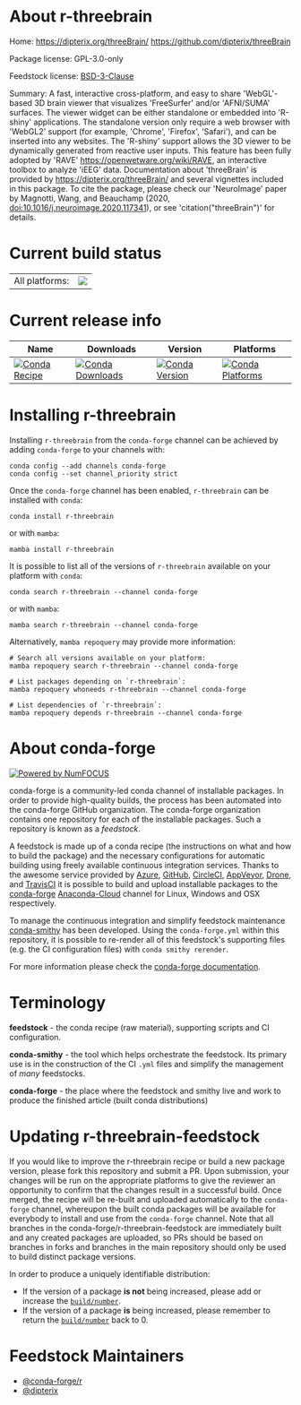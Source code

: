 About r-threebrain
==================

Home: https://dipterix.org/threeBrain/ https://github.com/dipterix/threeBrain

Package license: GPL-3.0-only

Feedstock license: [BSD-3-Clause](https://github.com/conda-forge/r-threebrain-feedstock/blob/main/LICENSE.txt)

Summary: A fast, interactive cross-platform, and easy to share 'WebGL'-based 3D brain viewer
that visualizes 'FreeSurfer' and/or 'AFNI/SUMA' surfaces. The viewer widget can
be either standalone or embedded into 'R-shiny' applications. The standalone version
only require a web browser with 'WebGL2' support (for example, 'Chrome', 'Firefox',
'Safari'), and can be inserted into any websites. The 'R-shiny' support allows the
3D viewer to be dynamically generated from reactive user inputs. This feature has
been fully adopted by 'RAVE' <https://openwetware.org/wiki/RAVE>, an interactive
toolbox to analyze 'iEEG' data. Documentation about 'threeBrain' is provided by
<https://dipterix.org/threeBrain/> and several vignettes included in this package.
To cite the package, please check our 'NeuroImage' paper by Magnotti, Wang, and
Beauchamp (2020, <doi:10.1016/j.neuroimage.2020.117341>), or see 'citation("threeBrain")'
for details.


Current build status
====================


<table><tr><td>All platforms:</td>
    <td>
      <a href="https://dev.azure.com/conda-forge/feedstock-builds/_build/latest?definitionId=17810&branchName=main">
        <img src="https://dev.azure.com/conda-forge/feedstock-builds/_apis/build/status/r-threebrain-feedstock?branchName=main">
      </a>
    </td>
  </tr>
</table>

Current release info
====================

| Name | Downloads | Version | Platforms |
| --- | --- | --- | --- |
| [![Conda Recipe](https://img.shields.io/badge/recipe-r--threebrain-green.svg)](https://anaconda.org/conda-forge/r-threebrain) | [![Conda Downloads](https://img.shields.io/conda/dn/conda-forge/r-threebrain.svg)](https://anaconda.org/conda-forge/r-threebrain) | [![Conda Version](https://img.shields.io/conda/vn/conda-forge/r-threebrain.svg)](https://anaconda.org/conda-forge/r-threebrain) | [![Conda Platforms](https://img.shields.io/conda/pn/conda-forge/r-threebrain.svg)](https://anaconda.org/conda-forge/r-threebrain) |

Installing r-threebrain
=======================

Installing `r-threebrain` from the `conda-forge` channel can be achieved by adding `conda-forge` to your channels with:

```
conda config --add channels conda-forge
conda config --set channel_priority strict
```

Once the `conda-forge` channel has been enabled, `r-threebrain` can be installed with `conda`:

```
conda install r-threebrain
```

or with `mamba`:

```
mamba install r-threebrain
```

It is possible to list all of the versions of `r-threebrain` available on your platform with `conda`:

```
conda search r-threebrain --channel conda-forge
```

or with `mamba`:

```
mamba search r-threebrain --channel conda-forge
```

Alternatively, `mamba repoquery` may provide more information:

```
# Search all versions available on your platform:
mamba repoquery search r-threebrain --channel conda-forge

# List packages depending on `r-threebrain`:
mamba repoquery whoneeds r-threebrain --channel conda-forge

# List dependencies of `r-threebrain`:
mamba repoquery depends r-threebrain --channel conda-forge
```


About conda-forge
=================

[![Powered by
NumFOCUS](https://img.shields.io/badge/powered%20by-NumFOCUS-orange.svg?style=flat&colorA=E1523D&colorB=007D8A)](https://numfocus.org)

conda-forge is a community-led conda channel of installable packages.
In order to provide high-quality builds, the process has been automated into the
conda-forge GitHub organization. The conda-forge organization contains one repository
for each of the installable packages. Such a repository is known as a *feedstock*.

A feedstock is made up of a conda recipe (the instructions on what and how to build
the package) and the necessary configurations for automatic building using freely
available continuous integration services. Thanks to the awesome service provided by
[Azure](https://azure.microsoft.com/en-us/services/devops/), [GitHub](https://github.com/),
[CircleCI](https://circleci.com/), [AppVeyor](https://www.appveyor.com/),
[Drone](https://cloud.drone.io/welcome), and [TravisCI](https://travis-ci.com/)
it is possible to build and upload installable packages to the
[conda-forge](https://anaconda.org/conda-forge) [Anaconda-Cloud](https://anaconda.org/)
channel for Linux, Windows and OSX respectively.

To manage the continuous integration and simplify feedstock maintenance
[conda-smithy](https://github.com/conda-forge/conda-smithy) has been developed.
Using the ``conda-forge.yml`` within this repository, it is possible to re-render all of
this feedstock's supporting files (e.g. the CI configuration files) with ``conda smithy rerender``.

For more information please check the [conda-forge documentation](https://conda-forge.org/docs/).

Terminology
===========

**feedstock** - the conda recipe (raw material), supporting scripts and CI configuration.

**conda-smithy** - the tool which helps orchestrate the feedstock.
                   Its primary use is in the construction of the CI ``.yml`` files
                   and simplify the management of *many* feedstocks.

**conda-forge** - the place where the feedstock and smithy live and work to
                  produce the finished article (built conda distributions)


Updating r-threebrain-feedstock
===============================

If you would like to improve the r-threebrain recipe or build a new
package version, please fork this repository and submit a PR. Upon submission,
your changes will be run on the appropriate platforms to give the reviewer an
opportunity to confirm that the changes result in a successful build. Once
merged, the recipe will be re-built and uploaded automatically to the
`conda-forge` channel, whereupon the built conda packages will be available for
everybody to install and use from the `conda-forge` channel.
Note that all branches in the conda-forge/r-threebrain-feedstock are
immediately built and any created packages are uploaded, so PRs should be based
on branches in forks and branches in the main repository should only be used to
build distinct package versions.

In order to produce a uniquely identifiable distribution:
 * If the version of a package **is not** being increased, please add or increase
   the [``build/number``](https://docs.conda.io/projects/conda-build/en/latest/resources/define-metadata.html#build-number-and-string).
 * If the version of a package **is** being increased, please remember to return
   the [``build/number``](https://docs.conda.io/projects/conda-build/en/latest/resources/define-metadata.html#build-number-and-string)
   back to 0.

Feedstock Maintainers
=====================

* [@conda-forge/r](https://github.com/conda-forge/r/)
* [@dipterix](https://github.com/dipterix/)

